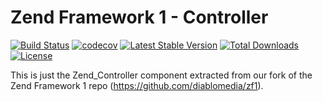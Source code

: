 Zend Framework 1 - Controller
============================
[![Build Status](https://travis-ci.com/diablomedia/zf1-controller.svg?branch=master)](https://travis-ci.com/diablomedia/zf1-controller)
[![codecov](https://codecov.io/gh/diablomedia/zf1-controller/branch/master/graph/badge.svg)](https://codecov.io/gh/diablomedia/zf1-controller)
[![Latest Stable Version](https://poser.pugx.org/diablomedia/zendframework1-controller/v/stable)](https://packagist.org/packages/diablomedia/zendframework1-controller)
[![Total Downloads](https://poser.pugx.org/diablomedia/zendframework1-controller/downloads)](https://packagist.org/packages/diablomedia/zendframework1-controller)
[![License](https://poser.pugx.org/diablomedia/zendframework1-controller/license)](https://packagist.org/packages/diablomedia/zendframework1-controller)

This is just the Zend_Controller component extracted from our fork of the Zend Framework 1 repo (https://github.com/diablomedia/zf1).
